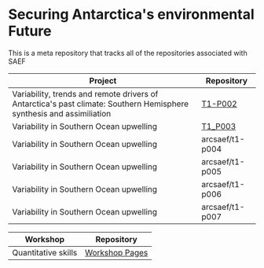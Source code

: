 # Securing Antarctica's environmental Future
This is a meta repository that tracks all of the repositories associated with SAEF

|Project                                 | Repository     |
|----------------------------------------|----------------|
|Variability, trends and remote drivers of Antarctica's past climate: Southern Hemisphere synthesis and assimiliation|[T1-P002](https://github.com/arcsaef/T1_P002)|
|Variability in Southern Ocean upwelling |[T1_P003](https://github.com/arcsaef/TI_P003)|
|Variability in Southern Ocean upwelling |arcsaef/t1-p004 |
|Variability in Southern Ocean upwelling |arcsaef/t1-p005 |
|Variability in Southern Ocean upwelling |arcsaef/t1-p006 |
|Variability in Southern Ocean upwelling |arcsaef/t1-p007 |

|Workshop                                | Repository                        |
|----------------------------------------|-----------------------------------|
|Quantitative skills                     |[Workshop Pages](https://github.com/MikeBode/SAEF_quantitative_skills) |


